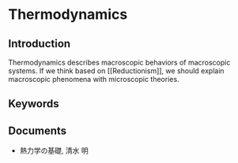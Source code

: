 # Thermodynamics

## Introduction

Thermodynamics describes macroscopic behaviors of macroscopic systems.
If we think based on [[Reductionism]], we should explain macroscopic phenomena with microscopic theories.


## Keywords

## Documents

- 熱力学の基礎, 清水 明